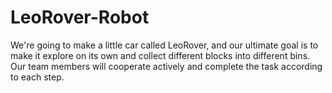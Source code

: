 # LeoRover-Robot
We're going to make a little car called LeoRover, and our ultimate goal is to make it explore on its own and collect different blocks into different bins.
Our team members will cooperate actively and complete the task according to each step.
